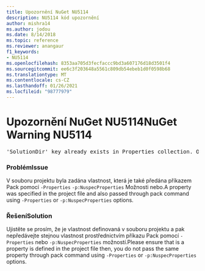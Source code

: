 ```yaml
---
title: Upozornění NuGet NU5114
description: NU5114 kód upozornění
author: mishra14
ms.author: jodou
ms.date: 8/14/2018
ms.topic: reference
ms.reviewer: anangaur
f1_keywords:
- NU5114
ms.openlocfilehash: 8353aa705d3fecfaccc9bd3a607176d18d3501f4
ms.sourcegitcommit: ee6c3f203648a5561c809db54ebeb1d0f0598b68
ms.translationtype: MT
ms.contentlocale: cs-CZ
ms.lasthandoff: 01/26/2021
ms.locfileid: "98777979"
---
```

# <a name="nuget-warning-nu5114"></a><span data-ttu-id="64942-103">Upozornění NuGet NU5114</span><span class="sxs-lookup"><span data-stu-id="64942-103">NuGet Warning NU5114</span></span>
<pre>'SolutionDir' key already exists in Properties collection. Overriding value.</pre>

### <a name="issue"></a><span data-ttu-id="64942-104">Problém</span><span class="sxs-lookup"><span data-stu-id="64942-104">Issue</span></span>

<span data-ttu-id="64942-105">V souboru projektu byla zadána vlastnost, která je také předána příkazem Pack pomocí `-Properties` `-p:NuspecProperties` Možnosti nebo.</span><span class="sxs-lookup"><span data-stu-id="64942-105">A property was specified in the project file and also passed through pack command using `-Properties` or `-p:NuspecProperties` options.</span></span> 


### <a name="solution"></a><span data-ttu-id="64942-106">Řešení</span><span class="sxs-lookup"><span data-stu-id="64942-106">Solution</span></span>

<span data-ttu-id="64942-107">Ujistěte se prosím, že je vlastnost definovaná v souboru projektu a pak nepředávejte stejnou vlastnost prostřednictvím příkazu Pack pomocí `-Properties` nebo `-p:NuspecProperties` možností.</span><span class="sxs-lookup"><span data-stu-id="64942-107">Please ensure that is a property is defined in the project file then, you do not pass the same property through pack command using `-Properties` or `-p:NuspecProperties` options.</span></span> 

